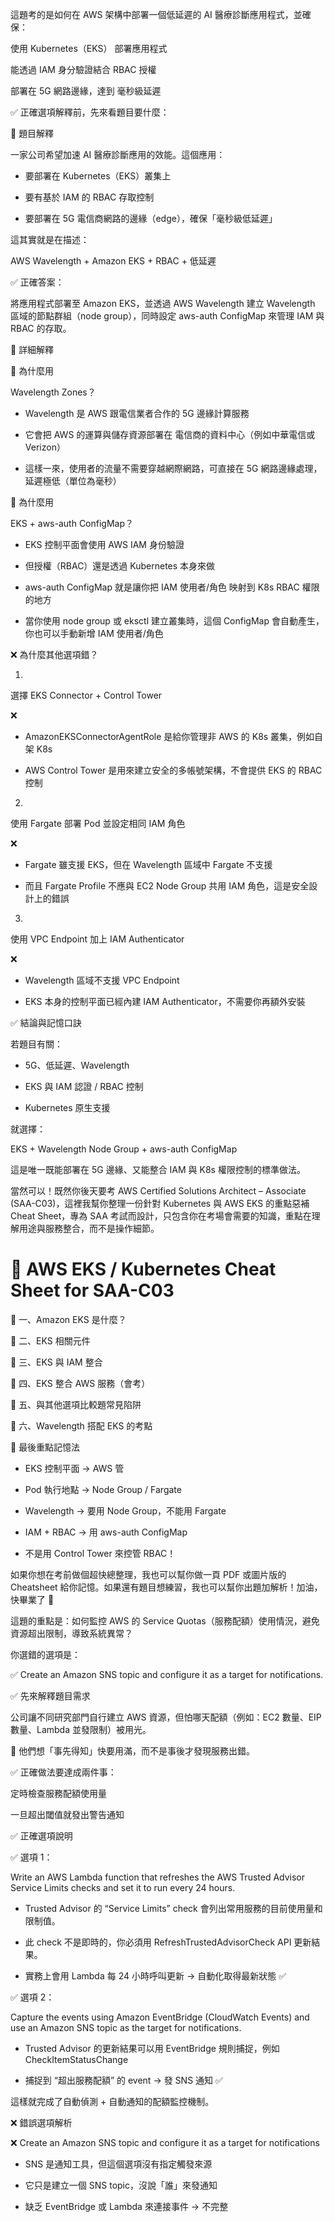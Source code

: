 這題考的是如何在 AWS 架構中部署一個低延遲的 AI 醫療診斷應用程式，並確保：

使用 Kubernetes（EKS） 部署應用程式

能透過 IAM 身分驗證結合 RBAC 授權

部署在 5G 網路邊緣，達到 毫秒級延遲

✅ 正確選項解釋前，先來看題目要什麼：

🧐 題目解釋

一家公司希望加速 AI 醫療診斷應用的效能。這個應用：

- 要部署在 Kubernetes（EKS）叢集上

- 要有基於 IAM 的 RBAC 存取控制

- 要部署在 5G 電信商網路的邊緣（edge），確保「毫秒級低延遲」

這其實就是在描述：

AWS Wavelength + Amazon EKS + RBAC + 低延遲

✅ 正確答案：

將應用程式部署至 Amazon EKS，並透過 AWS Wavelength 建立 Wavelength 區域的節點群組（node group），同時設定 aws-auth ConfigMap 來管理 IAM 與 RBAC 的存取。

🧠 詳細解釋

🔹 為什麼用

Wavelength Zones？

- Wavelength 是 AWS 跟電信業者合作的 5G 邊緣計算服務

- 它會把 AWS 的運算與儲存資源部署在 電信商的資料中心（例如中華電信或 Verizon）

- 這樣一來，使用者的流量不需要穿越網際網路，可直接在 5G 網路邊緣處理，延遲極低（單位為毫秒）

🔹 為什麼用

EKS + aws-auth ConfigMap？

- EKS 控制平面會使用 AWS IAM 身份驗證

- 但授權（RBAC）還是透過 Kubernetes 本身來做

- aws-auth ConfigMap 就是讓你把 IAM 使用者/角色 映射到 K8s RBAC 權限 的地方

- 當你使用 node group 或 eksctl 建立叢集時，這個 ConfigMap 會自動產生，你也可以手動新增 IAM 使用者/角色

❌ 為什麼其他選項錯？

1.

選擇 EKS Connector + Control Tower

❌

- AmazonEKSConnectorAgentRole 是給你管理非 AWS 的 K8s 叢集，例如自架 K8s

- AWS Control Tower 是用來建立安全的多帳號架構，不會提供 EKS 的 RBAC 控制

2.

使用 Fargate 部署 Pod 並設定相同 IAM 角色

❌

- Fargate 雖支援 EKS，但在 Wavelength 區域中 Fargate 不支援

- 而且 Fargate Profile 不應與 EC2 Node Group 共用 IAM 角色，這是安全設計上的錯誤

3.

使用 VPC Endpoint 加上 IAM Authenticator

❌

- Wavelength 區域不支援 VPC Endpoint

- EKS 本身的控制平面已經內建 IAM Authenticator，不需要你再額外安裝

✅ 結論與記憶口訣

若題目有關：

- 5G、低延遲、Wavelength

- EKS 與 IAM 認證 / RBAC 控制

- Kubernetes 原生支援

就選擇：

EKS + Wavelength Node Group + aws-auth ConfigMap

這是唯一既能部署在 5G 邊緣、又能整合 IAM 與 K8s 權限控制的標準做法。

當然可以！既然你後天要考 AWS Certified Solutions Architect – Associate (SAA-C03)，這裡我幫你整理一份針對 Kubernetes 與 AWS EKS 的重點惡補 Cheat Sheet，專為 SAA 考試而設計，只包含你在考場會需要的知識，重點在理解用途與服務整合，而不是操作細節。

# 🧠 AWS EKS / Kubernetes Cheat Sheet for SAA-C03

🔷 一、Amazon EKS 是什麼？

🔷 二、EKS 相關元件

🔷 三、EKS 與 IAM 整合

🔷 四、EKS 整合 AWS 服務（會考）

🔷 五、與其他選項比較題常見陷阱

🔷 六、Wavelength 搭配 EKS 的考點

📌 最後重點記憶法

- EKS 控制平面 → AWS 管

- Pod 執行地點 → Node Group / Fargate

- Wavelength → 要用 Node Group，不能用 Fargate

- IAM + RBAC → 用 aws-auth ConfigMap

- 不是用 Control Tower 來控管 RBAC！

如果你想在考前做個超快總整理，我也可以幫你做一頁 PDF 或圖片版的 Cheatsheet 給你記憶。如果還有題目想練習，我也可以幫你出題加解析！加油，快畢業了 💪

這題的重點是：如何監控 AWS 的 Service Quotas（服務配額）使用情況，避免資源超出限制，導致系統異常？

你選錯的選項是：

✅ Create an Amazon SNS topic and configure it as a target for notifications.

✅ 先來解釋題目需求

公司讓不同研究部門自行建立 AWS 資源，但怕哪天配額（例如：EC2 數量、EIP 數量、Lambda 並發限制）被用光。

🧩 他們想「事先得知」快要用滿，而不是事後才發現服務出錯。

✅ 正確做法要達成兩件事：

定時檢查服務配額使用量

一旦超出閾值就發出警告通知

✅ 正確選項說明

✅ 選項 1：

Write an AWS Lambda function that refreshes the AWS Trusted Advisor Service Limits checks and set it to run every 24 hours.

- Trusted Advisor 的 “Service Limits” check 會列出常用服務的目前使用量和限制值。

- 此 check 不是即時的，你必須用 RefreshTrustedAdvisorCheck API 更新結果。

- 實務上會用 Lambda 每 24 小時呼叫更新 → 自動化取得最新狀態 ✅

✅ 選項 2：

Capture the events using Amazon EventBridge (CloudWatch Events) and use an Amazon SNS topic as the target for notifications.

- Trusted Advisor 的更新結果可以用 EventBridge 規則捕捉，例如 CheckItemStatusChange

- 捕捉到 “超出服務配額” 的 event → 發 SNS 通知 ✅

這樣就完成了自動偵測 + 自動通知的配額監控機制。

❌ 錯誤選項解析

❌ Create an Amazon SNS topic and configure it as a target for notifications

- SNS 是通知工具，但這個選項沒有指定觸發來源

- 它只是建立一個 SNS topic，沒說「誰」來發通知

- 缺乏 EventBridge 或 Lambda 來連接事件 → 不完整